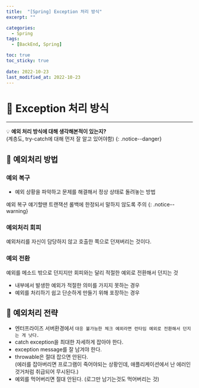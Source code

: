 ```yaml
---
title:  "[Spring] Exception 처리 방식"
excerpt: "" 

categories:
  - Spring
tags:
  - [BackEnd, Spring]

toc: true
toc_sticky: true
 
date: 2022-10-23
last_modified_at: 2022-10-23
---
```


# 🚀 Exception 처리 방식
---
💡 **예외 처리 방식에 대해 생각해본적이 있는지?**   
(계층도, try-catch에 대해 먼저 잘 알고 있어야함)
{: .notice--danger}

## 📝 예외처리 방법
### 예외 복구
- 예외 상황을 파악하고 문제를 해결해서 정상 상태로 돌려놓는 방법  

예외 복구 얘기할땐 트랜잭션 롤백에 한정되서 말하지 않도록 주의
{: .notice--warning}    

### 예외처리 회피
  예외처리를 자신이 담당하지 않고 호출한 쪽으로 던져버리는 것이다.
    
### 예외 전환
  예외를 메소드 밖으로 던지지만 회피와는 달리 적절한 예외로 전환해서 던지는 것
  - 내부에서 발생한 예외가 적절한 의미를 가지지 못하는 경우
  - 예외를 처리하기 쉽고 단순하게 만들기 위해 포장하는 경우

## 📝 예외처리 전략
- 엔터프라이즈 서버환경에서 `대응 불가능한 체크 예외라면 런타임 예외로 전환해서 던지는 게 낫다.`
- catch exception을 최대한 자세하게 잡아야 한다.
- exception message를 잘 남겨야 한다.
- throwable은 절대 잡으면 안된다.  
  (에러를 잡아버리면 프로그램이 죽어야되는 상황인데, 애플리케이션에서 난 에러인것거처럼 취급되어 무시된다.)
- 예외를 먹어버리면 절대 안된다. (로그만 남기는것도 먹어버리는 것)